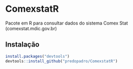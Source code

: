 # ComexstatR
 Pacote em R para consultar dados do sistema Comex Stat (comexstat.mdic.gov.br)
 
## Instalação
 ```R
 install.packages("devtools")
 devtools::install_github("predopadro/ComexstatR")
